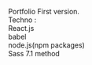 Portfolio First version.  
Techno :   
React.js  
babel  
node.js(npm packages)  
Sass 7.1 method  
